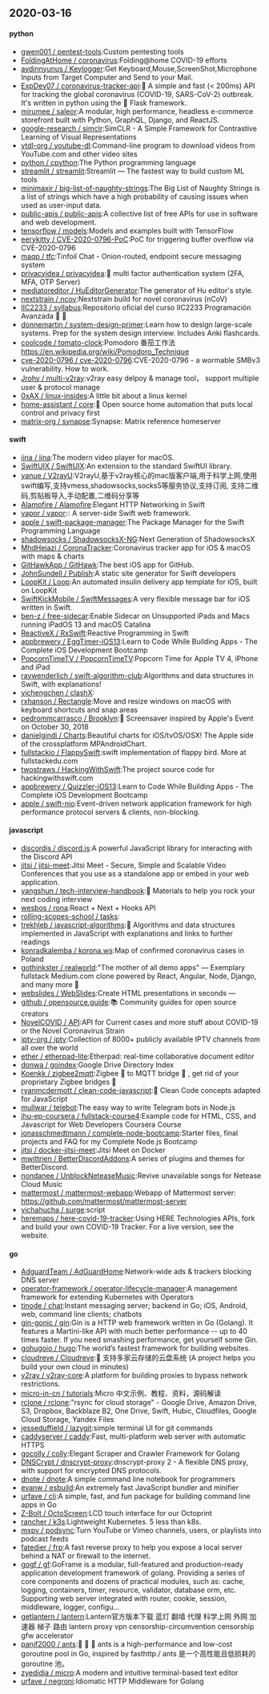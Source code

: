 ## 2020-03-16

#### python
* [gwen001 / pentest-tools](https://github.com/gwen001/pentest-tools):Custom pentesting tools
* [FoldingAtHome / coronavirus](https://github.com/FoldingAtHome/coronavirus):Folding@home COVID-19 efforts
* [aydinnyunus / Keylogger](https://github.com/aydinnyunus/Keylogger):Get Keyboard,Mouse,ScreenShot,Microphone Inputs from Target Computer and Send to your Mail.
* [ExpDev07 / coronavirus-tracker-api](https://github.com/ExpDev07/coronavirus-tracker-api):🦠 A simple and fast (< 200ms) API for tracking the global coronavirus (COVID-19, SARS-CoV-2) outbreak. It's written in python using the
🍼
Flask framework.
* [mirumee / saleor](https://github.com/mirumee/saleor):A modular, high performance, headless e-commerce storefront built with Python, GraphQL, Django, and ReactJS.
* [google-research / simclr](https://github.com/google-research/simclr):SimCLR - A Simple Framework for Contrastive Learning of Visual Representations
* [ytdl-org / youtube-dl](https://github.com/ytdl-org/youtube-dl):Command-line program to download videos from YouTube.com and other video sites
* [python / cpython](https://github.com/python/cpython):The Python programming language
* [streamlit / streamlit](https://github.com/streamlit/streamlit):Streamlit — The fastest way to build custom ML tools
* [minimaxir / big-list-of-naughty-strings](https://github.com/minimaxir/big-list-of-naughty-strings):The Big List of Naughty Strings is a list of strings which have a high probability of causing issues when used as user-input data.
* [public-apis / public-apis](https://github.com/public-apis/public-apis):A collective list of free APIs for use in software and web development.
* [tensorflow / models](https://github.com/tensorflow/models):Models and examples built with TensorFlow
* [eerykitty / CVE-2020-0796-PoC](https://github.com/eerykitty/CVE-2020-0796-PoC):PoC for triggering buffer overflow via CVE-2020-0796
* [maqp / tfc](https://github.com/maqp/tfc):Tinfoil Chat - Onion-routed, endpoint secure messaging system
* [privacyidea / privacyidea](https://github.com/privacyidea/privacyidea):🔐
multi factor authentication system (2FA, MFA, OTP Server)
* [mediatoreditor / HuEditorGenerator](https://github.com/mediatoreditor/HuEditorGenerator):The generator of Hu editor's style.
* [nextstrain / ncov](https://github.com/nextstrain/ncov):Nextstrain build for novel coronavirus (nCoV)
* [IIC2233 / syllabus](https://github.com/IIC2233/syllabus):Repositorio oficial del curso IIC2233 Programación Avanzada
🎉
🎊
* [donnemartin / system-design-primer](https://github.com/donnemartin/system-design-primer):Learn how to design large-scale systems. Prep for the system design interview. Includes Anki flashcards.
* [coolcode / tomato-clock](https://github.com/coolcode/tomato-clock):Pomodoro 番茄工作法 https://en.wikipedia.org/wiki/Pomodoro_Technique
* [cve-2020-0796 / cve-2020-0796](https://github.com/cve-2020-0796/cve-2020-0796):CVE-2020-0796 - a wormable SMBv3 vulnerability. How to work.
* [Jrohy / multi-v2ray](https://github.com/Jrohy/multi-v2ray):v2ray easy delpoy & manage tool， support multiple user & protocol manage
* [0xAX / linux-insides](https://github.com/0xAX/linux-insides):A little bit about a linux kernel
* [home-assistant / core](https://github.com/home-assistant/core):🏡
Open source home automation that puts local control and privacy first
* [matrix-org / synapse](https://github.com/matrix-org/synapse):Synapse: Matrix reference homeserver

#### swift
* [iina / iina](https://github.com/iina/iina):The modern video player for macOS.
* [SwiftUIX / SwiftUIX](https://github.com/SwiftUIX/SwiftUIX):An extension to the standard SwiftUI library.
* [yanue / V2rayU](https://github.com/yanue/V2rayU):V2rayU,基于v2ray核心的mac版客户端,用于科学上网,使用swift编写,支持vmess,shadowsocks,socks5等服务协议,支持订阅, 支持二维码,剪贴板导入,手动配置,二维码分享等
* [Alamofire / Alamofire](https://github.com/Alamofire/Alamofire):Elegant HTTP Networking in Swift
* [vapor / vapor](https://github.com/vapor/vapor):💧
A server-side Swift web framework.
* [apple / swift-package-manager](https://github.com/apple/swift-package-manager):The Package Manager for the Swift Programming Language
* [shadowsocks / ShadowsocksX-NG](https://github.com/shadowsocks/ShadowsocksX-NG):Next Generation of ShadowsocksX
* [MhdHejazi / CoronaTracker](https://github.com/MhdHejazi/CoronaTracker):Coronavirus tracker app for iOS & macOS with maps & charts
* [GitHawkApp / GitHawk](https://github.com/GitHawkApp/GitHawk):The best iOS app for GitHub.
* [JohnSundell / Publish](https://github.com/JohnSundell/Publish):A static site generator for Swift developers
* [LoopKit / Loop](https://github.com/LoopKit/Loop):An automated insulin delivery app template for iOS, built on LoopKit
* [SwiftKickMobile / SwiftMessages](https://github.com/SwiftKickMobile/SwiftMessages):A very flexible message bar for iOS written in Swift.
* [ben-z / free-sidecar](https://github.com/ben-z/free-sidecar):Enable Sidecar on Unsupported iPads and Macs running iPadOS 13 and macOS Catalina
* [ReactiveX / RxSwift](https://github.com/ReactiveX/RxSwift):Reactive Programming in Swift
* [appbrewery / EggTimer-iOS13](https://github.com/appbrewery/EggTimer-iOS13):Learn to Code While Building Apps - The Complete iOS Development Bootcamp
* [PopcornTimeTV / PopcornTimeTV](https://github.com/PopcornTimeTV/PopcornTimeTV):Popcorn Time for Apple TV 4, iPhone and iPad
* [raywenderlich / swift-algorithm-club](https://github.com/raywenderlich/swift-algorithm-club):Algorithms and data structures in Swift, with explanations!
* [yichengchen / clashX](https://github.com/yichengchen/clashX):
* [rxhanson / Rectangle](https://github.com/rxhanson/Rectangle):Move and resize windows on macOS with keyboard shortcuts and snap areas
* [pedrommcarrasco / Brooklyn](https://github.com/pedrommcarrasco/Brooklyn):🍎
Screensaver inspired by Apple's Event on October 30, 2018
* [danielgindi / Charts](https://github.com/danielgindi/Charts):Beautiful charts for iOS/tvOS/OSX! The Apple side of the crossplatform MPAndroidChart.
* [fullstackio / FlappySwift](https://github.com/fullstackio/FlappySwift):swift implementation of flappy bird. More at fullstackedu.com
* [twostraws / HackingWithSwift](https://github.com/twostraws/HackingWithSwift):The project source code for hackingwithswift.com
* [appbrewery / Quizzler-iOS13](https://github.com/appbrewery/Quizzler-iOS13):Learn to Code While Building Apps - The Complete iOS Development Bootcamp
* [apple / swift-nio](https://github.com/apple/swift-nio):Event-driven network application framework for high performance protocol servers & clients, non-blocking.

#### javascript
* [discordjs / discord.js](https://github.com/discordjs/discord.js):A powerful JavaScript library for interacting with the Discord API
* [jitsi / jitsi-meet](https://github.com/jitsi/jitsi-meet):Jitsi Meet - Secure, Simple and Scalable Video Conferences that you use as a standalone app or embed in your web application.
* [yangshun / tech-interview-handbook](https://github.com/yangshun/tech-interview-handbook):💯
Materials to help you rock your next coding interview
* [wesbos / rona](https://github.com/wesbos/rona):React + Next + Hooks API
* [rolling-scopes-school / tasks](https://github.com/rolling-scopes-school/tasks):
* [trekhleb / javascript-algorithms](https://github.com/trekhleb/javascript-algorithms):📝
Algorithms and data structures implemented in JavaScript with explanations and links to further readings
* [konradkalemba / korona.ws](https://github.com/konradkalemba/korona.ws):Map of confirmed coronavirus cases in Poland
* [gothinkster / realworld](https://github.com/gothinkster/realworld):"The mother of all demo apps" — Exemplary fullstack Medium.com clone powered by React, Angular, Node, Django, and many more
🏅
* [webslides / WebSlides](https://github.com/webslides/WebSlides):Create HTML presentations in seconds —
* [github / opensource.guide](https://github.com/github/opensource.guide):📚
Community guides for open source creators
* [NovelCOVID / API](https://github.com/NovelCOVID/API):API for Current cases and more stuff about COVID-19 or the Novel Coronavirus Strain
* [iptv-org / iptv](https://github.com/iptv-org/iptv):Collection of 8000+ publicly available IPTV channels from all over the world
* [ether / etherpad-lite](https://github.com/ether/etherpad-lite):Etherpad: real-time collaborative document editor
* [donwa / goindex](https://github.com/donwa/goindex):Google Drive Directory Index
* [Koenkk / zigbee2mqtt](https://github.com/Koenkk/zigbee2mqtt):Zigbee
🐝
to MQTT bridge
🌉
, get rid of your proprietary Zigbee bridges
🔨
* [ryanmcdermott / clean-code-javascript](https://github.com/ryanmcdermott/clean-code-javascript):🛁
Clean Code concepts adapted for JavaScript
* [mullwar / telebot](https://github.com/mullwar/telebot):The easy way to write Telegram bots in Node.js
* [jhu-ep-coursera / fullstack-course4](https://github.com/jhu-ep-coursera/fullstack-course4):Example code for HTML, CSS, and Javascript for Web Developers Coursera Course
* [jonasschmedtmann / complete-node-bootcamp](https://github.com/jonasschmedtmann/complete-node-bootcamp):Starter files, final projects and FAQ for my Complete Node.js Bootcamp
* [jitsi / docker-jitsi-meet](https://github.com/jitsi/docker-jitsi-meet):Jitsi Meet on Docker
* [mwittrien / BetterDiscordAddons](https://github.com/mwittrien/BetterDiscordAddons):A series of plugins and themes for BetterDiscord.
* [nondanee / UnblockNeteaseMusic](https://github.com/nondanee/UnblockNeteaseMusic):Revive unavailable songs for Netease Cloud Music
* [mattermost / mattermost-webapp](https://github.com/mattermost/mattermost-webapp):Webapp of Mattermost server: https://github.com/mattermost/mattermost-server
* [yichahucha / surge](https://github.com/yichahucha/surge):script
* [heremaps / here-covid-19-tracker](https://github.com/heremaps/here-covid-19-tracker):Using HERE Technologies APIs, fork and build your own COVID-19 Tracker. For a live version, see the website.

#### go
* [AdguardTeam / AdGuardHome](https://github.com/AdguardTeam/AdGuardHome):Network-wide ads & trackers blocking DNS server
* [operator-framework / operator-lifecycle-manager](https://github.com/operator-framework/operator-lifecycle-manager):A management framework for extending Kubernetes with Operators
* [tinode / chat](https://github.com/tinode/chat):Instant messaging server; backend in Go; iOS, Android, web, command line clients; chatbots
* [gin-gonic / gin](https://github.com/gin-gonic/gin):Gin is a HTTP web framework written in Go (Golang). It features a Martini-like API with much better performance -- up to 40 times faster. If you need smashing performance, get yourself some Gin.
* [gohugoio / hugo](https://github.com/gohugoio/hugo):The world’s fastest framework for building websites.
* [cloudreve / Cloudreve](https://github.com/cloudreve/Cloudreve):🌈
支持多家云存储的云盘系统 (A project helps you build your own cloud in minutes)
* [v2ray / v2ray-core](https://github.com/v2ray/v2ray-core):A platform for building proxies to bypass network restrictions.
* [micro-in-cn / tutorials](https://github.com/micro-in-cn/tutorials):Micro 中文示例、教程、资料，源码解读
* [rclone / rclone](https://github.com/rclone/rclone):"rsync for cloud storage" - Google Drive, Amazon Drive, S3, Dropbox, Backblaze B2, One Drive, Swift, Hubic, Cloudfiles, Google Cloud Storage, Yandex Files
* [jesseduffield / lazygit](https://github.com/jesseduffield/lazygit):simple terminal UI for git commands
* [caddyserver / caddy](https://github.com/caddyserver/caddy):Fast, multi-platform web server with automatic HTTPS
* [gocolly / colly](https://github.com/gocolly/colly):Elegant Scraper and Crawler Framework for Golang
* [DNSCrypt / dnscrypt-proxy](https://github.com/DNSCrypt/dnscrypt-proxy):dnscrypt-proxy 2 - A flexible DNS proxy, with support for encrypted DNS protocols.
* [dnote / dnote](https://github.com/dnote/dnote):A simple command line notebook for programmers
* [evanw / esbuild](https://github.com/evanw/esbuild):An extremely fast JavaScript bundler and minifier
* [urfave / cli](https://github.com/urfave/cli):A simple, fast, and fun package for building command line apps in Go
* [Z-Bolt / OctoScreen](https://github.com/Z-Bolt/OctoScreen):LCD touch interface for our Octoprint
* [rancher / k3s](https://github.com/rancher/k3s):Lightweight Kubernetes. 5 less than k8s.
* [mxpv / podsync](https://github.com/mxpv/podsync):Turn YouTube or Vimeo channels, users, or playlists into podcast feeds
* [fatedier / frp](https://github.com/fatedier/frp):A fast reverse proxy to help you expose a local server behind a NAT or firewall to the internet.
* [gogf / gf](https://github.com/gogf/gf):GoFrame is a modular, full-featured and production-ready application development framework of golang. Providing a series of core components and dozens of practical modules, such as: cache, logging, containers, timer, resource, validator, database orm, etc. Supporting web server integrated with router, cookie, session, middleware, logger, configu…
* [getlantern / lantern](https://github.com/getlantern/lantern):Lantern官方版本下载 蓝灯 翻墙 代理 科学上网 外网 加速器 梯子 路由 lantern proxy vpn censorship-circumvention censorship gfw accelerator
* [panjf2000 / ants](https://github.com/panjf2000/ants):🐜
🐜
🐜
ants is a high-performance and low-cost goroutine pool in Go, inspired by fasthttp./ ants 是一个高性能且低损耗的 goroutine 池。
* [zyedidia / micro](https://github.com/zyedidia/micro):A modern and intuitive terminal-based text editor
* [urfave / negroni](https://github.com/urfave/negroni):Idiomatic HTTP Middleware for Golang
